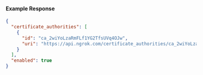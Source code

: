 <!-- Code generated for API Clients. DO NOT EDIT. -->

#### Example Response

```json
{
  "certificate_authorities": [
    {
      "id": "ca_2wiYoLzaRmFLf1YG2TfsUVq4OJw",
      "uri": "https://api.ngrok.com/certificate_authorities/ca_2wiYoLzaRmFLf1YG2TfsUVq4OJw"
    }
  ],
  "enabled": true
}
```
